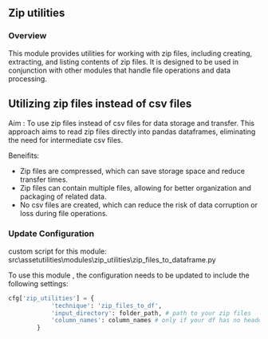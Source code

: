 ## Zip utilities

### Overview

This module provides utilities for working with zip files, including creating, extracting, and listing contents of zip files. It is designed to be used in conjunction with other modules that handle file operations and data processing.

## Utilizing zip files instead of csv files 

Aim : To use zip files instead of csv files for data storage and transfer. This approach aims to read zip files directly into pandas dataframes, eliminating the need for intermediate csv files.

Beneifits: 
- Zip files are compressed, which can save storage space and reduce transfer times.
- Zip files can contain multiple files, allowing for better organization and packaging of related data.
- No csv files are created, which can reduce the risk of data corruption or loss during file operations.

### Update Configuration

custom script for this module:
src\assetutilities\modules\zip_utilities\zip_files_to_dataframe.py

To use this module , the configuration needs to be updated to include the following settings:

```python
cfg['zip_utilities'] = {
            'technique': 'zip_files_to_df',
            'input_directory': folder_path, # path to your zip files
            'column_names': column_names # only if your df has no header
        }
```
